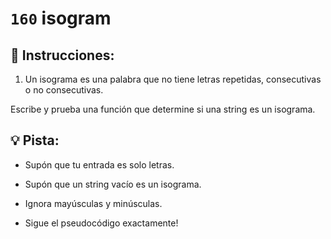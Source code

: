 # `160` isogram

## 📝 Instrucciones:

1. Un isograma es una palabra que no tiene letras repetidas, consecutivas o no consecutivas.

Escribe y prueba una función que determine si una string es un isograma.

## :bulb: Pista:

* Supón que tu entrada es solo letras.

* Supón que un string vacío es un isograma.

* Ignora mayúsculas y minúsculas.

* Sigue el pseudocódigo exactamente! 